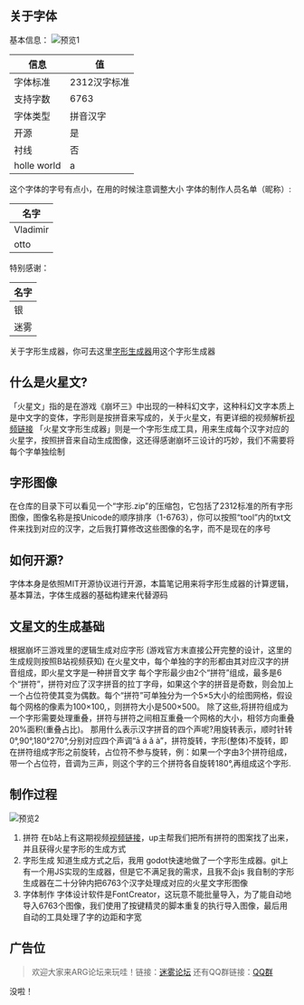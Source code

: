## 关于字体
基本信息：
![预览1](https://github.com/user-attachments/assets/cd7affa1-e70e-4ced-8718-0e8e65f7391d)

|信息     |  值   |
| --- | --- |
| 字体标准    |   2312汉字标准  |
|支持字数|6763
|字体类型|拼音汉字
|开源|是
|衬线|否
|holle world|a

这个字体的字号有点小，在用的时候注意调整大小
字体的制作人员名单（昵称）:

|名字     |
| --- |
|Vladimir|
|otto |

特别感谢：

|名字     |
| --- | 
|银   | 
|迷雾|

关于字形生成器，你可去这里[字形生成器](https://github.com/SpeedyOrc-C/Honkai-3rd-II-Martian)用这个字形生成器

## 什么是火星文?
「火星文」指的是在游戏《崩坏三》中出现的一种科幻文字，这种科幻文字本质上是中文字的变体，字形则是按拼音来写成的，关于火星文，有更详细的视频解析[视频链接](https://b23.tv/f8WnEch)
「火星文字形生成器」则是一个字形生成工具，用来生成每个汉字对应的火星字，按照拼音来自动生成图像，这还得感谢崩坏三设计的巧妙，我们不需要将每个字单独绘制
## 字形图像
在仓库的目录下可以看见一个“字形.zip”的压缩包，它包括了2312标准的所有字形图像，图像名称是按Unicode的顺序排序（1-6763），你可以按照“tool”内的txt文件来找到对应的汉字，之后我打算修改这些图像的名字，而不是现在的序号
## 如何开源?
字体本身是依照MIT开源协议进行开源，本篇笔记用来将字形生成器的计算逻辑，基本算法，字体生成器的基础构建来代替源码
## 文星文的生成基础
根据崩坏三游戏里的逻辑生成对应字形
(游戏官方末直接公开完整的设计，这里的生成规则按照B站视频获知)
在火星文中，每个单独的字的形都由其对应汉字的拼音组成，即火星文字是一种拼音文字
每个字形最少由2个“拼符”组成，最多是6个“拼符”，拼符对应了汉字拼音的拉丁字母，如果这个字的拼音是奇数，则会加上一个占位符使其变为偶数。每个“拼符”可单独分为一个5×5大小的绘图网格，假设每个网格的像素为100×100,，则拼符大小是500×500。
除了这些,将拼符组成为一个字形需要处理重叠，拼符与拼符之间相互重叠一个网格的大小，相邻方向重叠20%面积(重叠占比)。
那用什么表示汉字拼音的四个声呢?用旋转表示，顺时针转0°,90°,180°270°,分别对应四个声调“ā á ǎ à”，拼符旋转，字形(整体)不旋转，即在拼符组成字形之前旋转，占位符不参与旋转，例：如果一个字由3个拼符组成，带一个占位符，音调为三声，则这个字的三个拼符各自旋转180°,再组成这个字形.


## 制作过程
![预览2](https://github.com/user-attachments/assets/131afc62-8076-4886-b049-e86e9835d818)

1. 拼符
在b站上有这期视频[视频链接](https://b23.tv/f8WnEch)，up主帮我们把所有拼符的图案找了出来，并且获得火星字形的生成方式
2. 字形生成
知道生成方式之后，我用 godot快速地做了一个字形生成器。git上有一个用JS实现的生成器，但是它不满足我的需求，且我不会js
我自制的字形生成器在二十分钟内把6763个汉字处理成对应的火星文字形图像
3. 字体制作
字体设计软件是FontCreator，这玩意不能批量导入，为了能自动地导入6763个图像，我们使用了按键精灵的脚本重复的执行导入图像，最后用自动的工具处理了字的边距和字宽

## 广告位
> 欢迎大家来ARG论坛来玩哇！链接：[迷雾论坛](https://www.mistarg.cn) 
> 还有QQ群链接：[QQ群](https://qm.qq.com/q/Prh0S9r128)

没啦！
